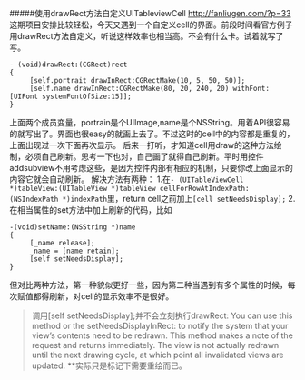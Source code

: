 #####使用drawRect方法自定义UITableviewCell http://fanliugen.com/?p=33
这期项目安排比较轻松，今天又遇到一个自定义cell的界面。前段时间看官方例子用drawRect方法自定义，听说这样效率也相当高。不会有什么卡。试着就写了写。
```
- (void)drawRect:(CGRect)rect
{
     [self.portrait drawInRect:CGRectMake(10, 5, 50, 50)];
     [self.name drawInRect:CGRectMake(80, 20, 240, 20) withFont:[UIFont systemFontOfSize:15]];
}
```
上面两个成员变量，portrain是个UIImage,name是个NSString。用着API很容易的就写出了。界面也很easy的就画上去了。不过这时的cell中的内容都是重复的，上面出现过一次下面再次显示。
后来一打听，才知道cell用draw的这种方法绘制，必须自己刷新。思考一下也对，自己画了就得自己刷新。平时用控件addsubview不用考虑这些，是因为控件内部有相应的机制，只要你改上面显示的内容它就会自动刷新。
解决方法有两种：
1.在`- (UITableViewCell *)tableView:(UITableView *)tableView cellForRowAtIndexPath:(NSIndexPath *)indexPath`里，return cell之前加上`[cell setNeedsDisplay];`
2.在相当属性的set方法中加上刷新的代码，比如
```
-(void)setName:(NSString *)name
{
     [_name release];
     _name = [name retain];
     [self setNeedsDisplay];
}
```
但对比两种方法，第一种貌似更好一些，因为第二种当遇到有多个属性的时候，每次赋值都得刷新，对cell的显示效率不是很好。
>调用[self setNeedsDisplay];并不会立刻执行drawRect:
You can use this method or the setNeedsDisplayInRect: to notify the system that your view’s contents need to be redrawn. This method makes a note of the request and returns immediately. The view is not actually redrawn until the next drawing cycle, at which point all invalidated views are updated.
**实际只是标记下需要重绘而已。